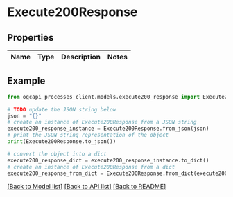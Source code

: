 # Execute200Response


## Properties

Name | Type | Description | Notes
------------ | ------------- | ------------- | -------------

## Example

```python
from ogcapi_processes_client.models.execute200_response import Execute200Response

# TODO update the JSON string below
json = "{}"
# create an instance of Execute200Response from a JSON string
execute200_response_instance = Execute200Response.from_json(json)
# print the JSON string representation of the object
print(Execute200Response.to_json())

# convert the object into a dict
execute200_response_dict = execute200_response_instance.to_dict()
# create an instance of Execute200Response from a dict
execute200_response_from_dict = Execute200Response.from_dict(execute200_response_dict)
```
[[Back to Model list]](../README.md#documentation-for-models) [[Back to API list]](../README.md#documentation-for-api-endpoints) [[Back to README]](../README.md)


